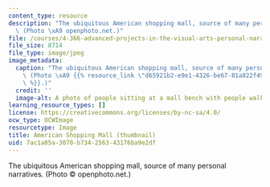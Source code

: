 ```yaml
---
content_type: resource
description: "The ubiquitous American shopping mall, source of many personal narratives.\
  \ (Photo \xA9 openphoto.net.)"
file: /courses/4-366-advanced-projects-in-the-visual-arts-personal-narrative-spring-2004/7ac1a85a3070b734256343176ba9e2df_4-366s04-th.jpg
file_size: 8714
file_type: image/jpeg
image_metadata:
  caption: "The ubiquitous American shopping mall, source of many personal narratives.\
    \ (Photo \xA9 {{% resource_link \"d65921b2-e9e1-4326-be67-81a822f49b07\" \"openphoto.net\"\
    \ %}}.)"
  credit: ''
  image-alt: A photo of people sitting at a mall bench with people walking by.
learning_resource_types: []
license: https://creativecommons.org/licenses/by-nc-sa/4.0/
ocw_type: OCWImage
resourcetype: Image
title: American Shopping Mall (thumbnail)
uid: 7ac1a85a-3070-b734-2563-43176ba9e2df
---
```

The ubiquitous American shopping mall, source of many personal narratives. (Photo © openphoto.net.)